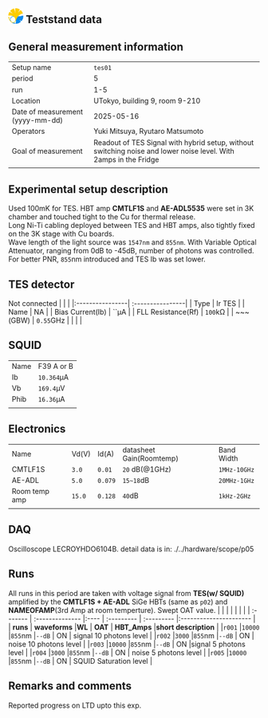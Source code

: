 ## <img src="./../logo/utokyo_logo.png" alt="logo" width="30"/> Teststand data 

<style>
@media (prefers-color-scheme: dark) {
  .logo-inline {
    content: url("./../logo/utokyo_logo.png");
  }
}
</style>

## General measurement information
| | |
|:----------------| :----------------|
| Setup name | `tes01`|
| period | 5 | 
| run | 1-5 | 
| Location | UTokyo, building 9,  room 9-210 |
| Date of measurement (yyyy-mm-dd) | 2025-05-16 | 
| Operators | Yuki Mitsuya, Ryutaro Matsumoto | 
| Goal of measurement | Readout of TES Signal with hybrid setup, without switching noise and lower noise level. With 2amps in the Fridge |
| | |

## Experimental setup description
Used 100mK for TES. HBT amp **CMTLF1S**  and **AE-ADL5535** were set in 3K chamber and touched tight to the Cu for thermal release.<br>
Long Ni-Ti cabling deployed between TES and HBT amps, also tightly fixed on the 3K stage with Cu boards.<br>
Wave length of the light source was `1547nm` and `855nm`. With Variable Optical Attenuator, ranging from 0dB to -45dB, number of photons was controlled.  <br>
For better PNR, `855`nm introduced and TES Ib was set lower.
## TES detector
Not connected
| | |
|:----------------| :----------------|
| Type | Ir TES | 
| Name | NA | 
| Bias Current(Ib) | ``µA | 
| FLL Resistance(Rf) | `100`kΩ |
| ~~~(GBW) | `0.55`GHz |
| | |
## SQUID
| | |
|:----------------| :----------------|
| Name | F39 A or B | 
| Ib | `10.364`µA | 
| Vb | `169.4`µV | 
| Phib | `16.36`µA | 
| | |
## Electronics
| |||||
|:----------------| :----------------| :----| :----| :----|
|Name| Vd(V) |Id(A)| datasheet Gain(Roomtemp) | Band Width| 
|CMTLF1S|`3.0`| `0.01`| `20` dB(@1GHz) |`1MHz-10GHz` |
|AE-ADL | `5.0` |`0.079`| `15~18`dB |`20MHz-1GHz`  |
|Room temp amp | `15.0` | `0.128` |`40`dB|`1kHz-2GHz` |
||||||


## DAQ
Oscilloscope LECROYHDO6104B.
detail data is in: ./../hardware/scope/p05

## Runs
All runs in this period are taken with voltage signal from **TES(w/ SQUID)** amplified by the **CMTLF1S + AE-ADL** SiGe HBTs (same as `p02`) and **NAMEOFAMP**(3rd Amp at room temperture). Swept OAT value.
|          |                 |        |            |              |                       |
| :------- | :-------------- |:----   | :--------- | :---------   |:----------------------   |
| **runs** | **waveforms**   |**WL**  | **OAT**    | **HBT_Amps** |**short description**     |
|`r001`    |`10000`          |`855`nm |`--dB`     | ON          | signal  10 photons level                  |
|`r002`    |`3000`           |`855`nm |`--dB`     | ON          | noise   10 photons level               |
|`r003`    |`10000`          |`855`nm |`--dB`     | ON          |signal  5 photons level                 |
|`r004`    |`3000`           |`855`nm |`--dB`     | ON          | noise   5 photons level                |
|`r005`    |`10000`           |`855`nm |`--dB`     | ON          | SQUID Saturation level                   |



## Remarks and comments
Reported progress on LTD upto this exp.
